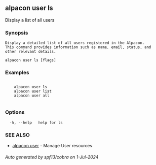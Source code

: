 ## alpacon user ls

Display a list of all users

### Synopsis


	Display a detailed list of all users registered in the Alpacon.
	This command provides information such as name, email, status, and other relevant details.
	

```
alpacon user ls [flags]
```

### Examples

```

	alpacon user ls
	alpacon user list
	alpacon user all
	
```

### Options

```
  -h, --help   help for ls
```

### SEE ALSO

* [alpacon user](alpacon_user.md)	 - Manage User resources

###### Auto generated by spf13/cobra on 1-Jul-2024

